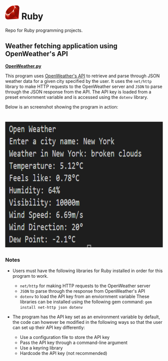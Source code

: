 <h1>
  <img src="https://github.com/joshfarias/Ruby/raw/main/images/ruby-logo.png" alt="ruby logo" height="45">
  Ruby
</h1>
Repo for Ruby programming projects.

## Weather fetching application using OpenWeather's API
**[OpenWeather.py](https://github.com/joshfarias/Ruby/blob/main/src/OpenWeather.rb)**

This program uses [OpenWeather's API](https://openweathermap.org/api) to retrieve and parse through JSON weather data for a given city specified by the user. It uses the `net/http` library to make HTTP requests to the OpenWeather server and `JSON` to parse through the JSON response from the API. The API key is loaded from a preset enviornment variable and is accessed using the `dotenv` library.

Below is an screenshot showing the program in action:

<h1>
<img src="https://github.com/joshfarias/Ruby/blob/main/images/openweather.png" alt="openweather" height="400">
</h1>

### Notes
- Users must have the following libraries for Ruby installed in order for this program to work.
  - `net/http` for making HTTP requests to the OpenWeather server
  - `JSON` to parse through the response from OpenWeather's API
  - `dotenv` to load the API key from an enviornment variable
These libraries can be installed using the following gem command: `gem install net-http json dotenv`

- The program has the API key set as an environment variable by default, the code can however be modified in the following ways so that the user can set up their API key differently:
  - Use a configuration file to store the API key
  - Pass the API key through a command-line argument
  - Use a keyring library
  - Hardcode the API key (not recommended)
